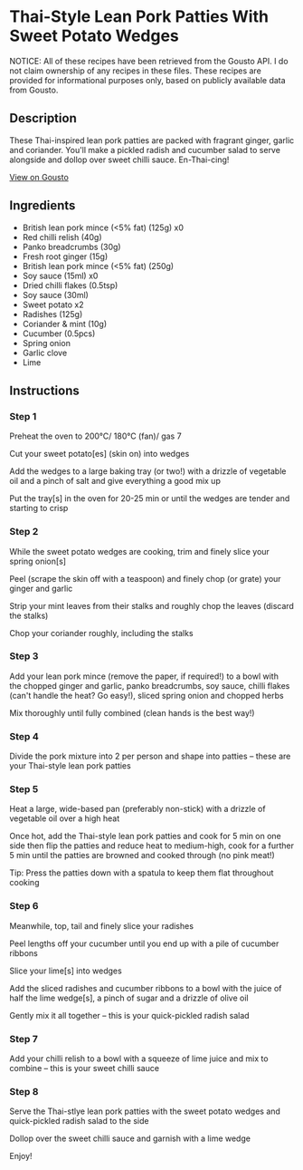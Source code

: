 # Thai-Style Lean Pork Patties With Sweet Potato Wedges

NOTICE: All of these recipes have been retrieved from the Gousto API. I do not claim ownership of any recipes in these files. These recipes are provided for informational purposes only, based on publicly available data from Gousto.

## Description

These Thai-inspired lean pork patties are packed with fragrant ginger, garlic and coriander. You'll make a pickled radish and cucumber salad to serve alongside and dollop over sweet chilli sauce. En-Thai-cing!

[View on Gousto](https://www.gousto.co.uk/recipes/cookbook/thai-lean-pork-patties-with-sweet-potato-wedges)

## Ingredients

- British lean pork mince (<5% fat) (125g) x0
- Red chilli relish (40g)
- Panko breadcrumbs (30g)
- Fresh root ginger (15g)
- British lean pork mince (<5% fat) (250g)
- Soy sauce (15ml) x0
- Dried chilli flakes (0.5tsp)
- Soy sauce (30ml)
- Sweet potato x2
- Radishes (125g)
- Coriander & mint (10g)
- Cucumber (0.5pcs)
- Spring onion
- Garlic clove
- Lime

## Instructions


### Step 1

Preheat the oven to 200°C/ 180°C (fan)/ gas 7

Cut your sweet potato[es] (skin on) into wedges

Add the wedges to a large baking tray (or two!) with a drizzle of vegetable oil and a pinch of salt and give everything a good mix up

Put the tray[s] in the oven for 20-25 min or until the wedges are tender and starting to crisp


### Step 2

While the sweet potato wedges are cooking, trim and finely slice your spring onion[s]

Peel (scrape the skin off with a teaspoon) and finely chop (or grate) your ginger and garlic

Strip your mint leaves from their stalks and roughly chop the leaves (discard the stalks)

Chop your coriander roughly, including the stalks


### Step 3

Add your lean pork mince (remove the paper, if required!) to a bowl with the chopped ginger and garlic, panko breadcrumbs, soy sauce, chilli flakes (can't handle the heat? Go easy!), sliced spring onion and chopped herbs

Mix thoroughly until fully combined (clean hands is the best way!)


### Step 4

Divide the pork mixture into 2 per person and shape into patties – these are your Thai-style lean pork patties


### Step 5

Heat a large, wide-based pan (preferably non-stick) with a drizzle of vegetable oil over a high heat

Once hot, add the Thai-style lean pork patties and cook for 5 min on one side then flip the patties and reduce heat to medium-high, cook for a further 5 min until the patties are browned and cooked through (no pink meat!)

Tip: Press the patties down with a spatula to keep them flat throughout cooking


### Step 6

Meanwhile, top, tail and finely slice your radishes

Peel lengths off your cucumber until you end up with a pile of cucumber ribbons

Slice your lime[s] into wedges

Add the sliced radishes and cucumber ribbons to a bowl with the juice of half the<span class="text-danger"> </span>lime wedge[s], a pinch of sugar and a drizzle of olive oil

Gently mix it all together – this is your quick-pickled radish salad


### Step 7

Add your chilli relish to a bowl with a squeeze of lime juice and mix to combine – this is your sweet chilli sauce

### Step 8

Serve the Thai-stlye lean pork patties with the sweet potato wedges and quick-pickled radish salad to the side

Dollop over the sweet chilli sauce and garnish with a lime wedge

Enjoy!

